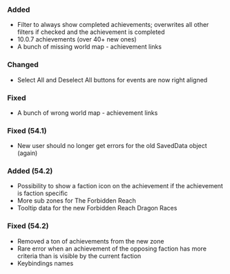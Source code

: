 <p><h3>Added</h3></p>
<ul>
<li>Filter to always show completed achievements; overwrites all other filters if checked and the achievement is completed</li>
<li>10.0.7 achievements (over 40+ new ones)</li>
<li>A bunch of missing world map - achievement links</li>
</ul>
<p><h3>Changed</h3></p>
<ul>
<li>Select All and Deselect All buttons for events are now right aligned</li>
</ul>
<p><h3>Fixed</h3></p>
<ul>
<li>A bunch of wrong world map - achievement links</li>
</ul>
<p><h3>Fixed (54.1)</h3></p>
<ul>
<li>New user should no longer get errors for the old SavedData object (again)</li>
</ul>
<p><h3>Added (54.2)</h3></p>
<ul>
<li>Possibility to show a faction icon on the achievement if the achievement is faction specific</li>
<li>More sub zones for The Forbidden Reach</li>
<li>Tooltip data for the new Forbidden Reach Dragon Races</li>
</ul>
<p><h3>Fixed (54.2)</h3></p>
<ul>
<li>Removed a ton of achievements from the new zone</li>
<li>Rare error when an achievement of the opposing faction has more criteria than is visible by the current faction</li>
<li>Keybindings names</li>
</ul>
